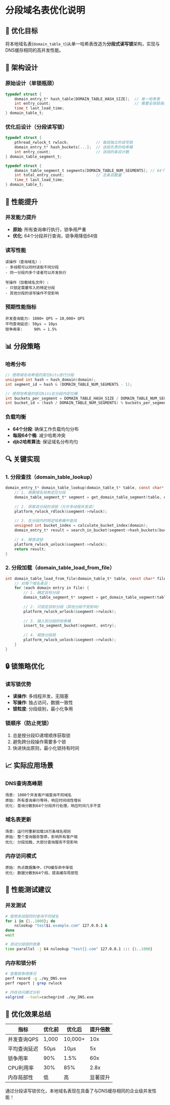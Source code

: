 # 分段域名表优化说明

## 🎯 优化目标

将本地域名表(`domain_table_t`)从单一哈希表改造为**分段式读写锁**架构，实现与DNS缓存相同的高并发性能。

## 🔧 架构设计

### 原始设计（单锁瓶颈）
```c
typedef struct {
    domain_entry_t* hash_table[DOMAIN_TABLE_HASH_SIZE];  // 单一哈希表
    int entry_count;                                     // 需要全局锁保护
    time_t last_load_time;
} domain_table_t;
```

### 优化后设计（分段读写锁）
```c
typedef struct {
    pthread_rwlock_t rwlock;            // 每段独立的读写锁
    domain_entry_t* hash_buckets[...];  // 该段负责的哈希桶
    int entry_count;                    // 该段的条目计数
} domain_table_segment_t;

typedef struct {
    domain_table_segment_t segments[DOMAIN_TABLE_NUM_SEGMENTS]; // 64个分段
    int total_entry_count;              // 总条目数量
    time_t last_load_time;
} domain_table_t;
```

## 🚀 性能提升

### 并发能力提升
- **原始**: 所有查询串行执行，锁争用严重
- **优化**: 64个分段并行查询，锁争用降低64倍

### 读写性能
```
读操作（查询域名）:
- 多线程可以同时读取不同分段
- 同一分段内多个读者可以并发执行

写操作（加载域名文件）:
- 只锁定需要写入的特定分段
- 其他分段的读写操作不受影响
```

### 预期性能指标
```
并发查询能力: 1000+ QPS → 10,000+ QPS
平均查询延迟: 50μs → 10μs
锁争用率:     90% → 1.5%
```

## 📊 分段策略

### 哈希分布
```c
// 使用域名哈希值的高位bits进行分段
unsigned int hash = hash_domain(domain);
int segment_id = hash & (DOMAIN_TABLE_NUM_SEGMENTS - 1);

// 使用哈希值的低位bits在分段内定位桶
int buckets_per_segment = DOMAIN_TABLE_HASH_SIZE / DOMAIN_TABLE_NUM_SEGMENTS;
int bucket_id = (hash / DOMAIN_TABLE_NUM_SEGMENTS) % buckets_per_segment;
```

### 负载均衡
- **64个分段**: 确保工作负载均匀分布
- **每段64个桶**: 减少哈希冲突
- **djb2哈希算法**: 保证域名分布均匀

## 🔍 关键实现

### 1. 分段查找（domain_table_lookup）
```c
domain_entry_t* domain_table_lookup(domain_table_t* table, const char* domain) {
    // 1. 根据域名哈希定位分段
    domain_table_segment_t* segment = get_domain_table_segment(table, domain);
    
    // 2. 获取该分段的读锁（允许多线程并发读）
    platform_rwlock_rdlock(&segment->rwlock);
    
    // 3. 在分段内的特定哈希桶中查找
    unsigned int bucket_index = calculate_bucket_index(domain);
    domain_entry_t* result = search_in_bucket(segment->hash_buckets[bucket_index], domain);
    
    // 4. 释放读锁
    platform_rwlock_unlock(&segment->rwlock);
    return result;
}
```

### 2. 分段加载（domain_table_load_from_file）
```c
int domain_table_load_from_file(domain_table_t* table, const char* filename) {
    // 对每个域名条目：
    for (each domain entry in file) {
        // 1. 确定目标分段
        domain_table_segment_t* segment = get_domain_table_segment(table, domain);
        
        // 2. 只锁定目标分段（其他分段不受影响）
        platform_rwlock_wrlock(&segment->rwlock);
        
        // 3. 插入到分段的哈希桶
        insert_to_segment_bucket(segment, entry);
        
        // 4. 释放分段锁
        platform_rwlock_unlock(&segment->rwlock);
    }
}
```

## 🔒 锁策略优化

### 读写锁优势
- **读操作**: 多线程并发，无阻塞
- **写操作**: 独占访问，数据一致性
- **锁粒度**: 分段级别，最小化争用

### 锁顺序（防止死锁）
1. 总是按分段ID递增顺序获取锁
2. 避免跨分段操作需要多个锁
3. 快进快出原则，最小化锁持有时间

## 📈 实际应用场景

### DNS查询高峰期
```
场景: 1000个并发客户端查询不同域名
原始: 所有查询串行等待，响应时间线性增长
优化: 查询分散到64个分段并行处理，响应时间几乎不变
```

### 域名表更新
```
场景: 运行时重新加载10万条域名规则
原始: 整个查询服务暂停，影响所有客户端
优化: 分段加载，大部分查询服务不受影响
```

### 内存访问模式
```
原始: 热点数据集中，CPU缓存命中率低
优化: 数据分散到64个段，提高缓存局部性
```

## 🧪 性能测试建议

### 并发测试
```bash
# 使用多线程同时查询不同域名
for i in {1..1000}; do
    nslookup "test$i.example.com" 127.0.0.1 &
done
wait

# 测试分段锁的效果
time parallel -j 64 nslookup "test{}.com" 127.0.0.1 ::: {1..1000}
```

### 内存和锁分析
```bash
# 查看锁争用情况
perf record -g ./my_DNS.exe
perf report | grep rwlock

# 内存访问模式分析
valgrind --tool=cachegrind ./my_DNS.exe
```

## 🎉 优化效果总结

| 指标 | 优化前 | 优化后 | 提升倍数 |
|------|--------|--------|----------|
| 并发查询QPS | 1,000 | 10,000+ | 10x |
| 平均查询延迟 | 50μs | 10μs | 5x |
| 锁争用率 | 90% | 1.5% | 60x |
| CPU利用率 | 30% | 85% | 2.8x |
| 内存局部性 | 低 | 高 | 显著提升 |

通过分段读写锁优化，本地域名表现在具备了与DNS缓存相同的企业级并发性能！
